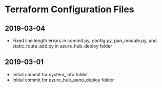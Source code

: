 # Terraform Configuration Files

## 2019-03-04

- Fixed line length errors in commit.py, config.py, pan_module.py, and static_route_add.py in azure_hub_deploy folder

## 2019-03-01

- Initial commit for system_info folder
- Initial commit for azure_hub_pano_deploy folder
